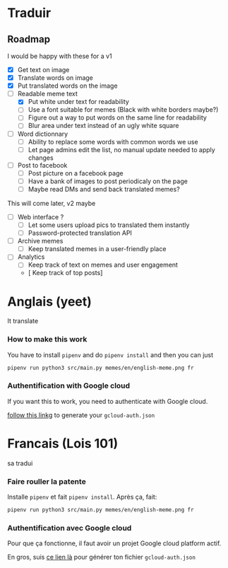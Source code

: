 # Traduir

## Roadmap

I would be happy with these for a v1

- [x] Get text on image
- [x] Translate words on image
- [x] Put translated words on the image
- [ ] Readable meme text  
  - [x] Put white under text for readability
  - [ ] Use a font suitable for memes (Black with white borders maybe?)
  - [ ] Figure out a way to put words on the same line for readability
  - [ ] Blur area under text instead of an ugly white square
- [ ] Word dictionnary
  - [ ] Ability to replace some words with common words we use
  - [ ] Let page admins edit the list, no manual update needed to apply changes
- [ ] Post to facebook
  - [ ] Post picture on a facebook page
  - [ ] Have a bank of images to post periodicaly on the page
  - [ ] Maybe read DMs and send back translated memes?

This will come later, v2 maybe

- [ ] Web interface ?
  - [ ] Let some users upload pics to translated them instantly
  - [ ] Password-protected translation API
- [ ] Archive memes
  - [ ] Keep translated memes in a user-friendly place
- [ ] Analytics
  - [ ] Keep track of text on memes and user engagement
  - [ Keep track of top posts]
 

# Anglais (yeet)

It translate

### How to make this work

You have to install `pipenv` and do `pipenv install` and then you can just 

``` sh
pipenv run python3 src/main.py memes/en/english-meme.png fr
```

### Authentification with Google cloud

If you want this to work, you need to authenticate with Google cloud.

[follow this linkg](https://cloud.google.com/docs/authentication/getting-started#linux-or-macos) to generate your `gcloud-auth.json` 

# Francais (Lois 101)

sa tradui

### Faire rouller la patente

Installe `pipenv` et fait `pipenv install`. Après ça, fait:

``` sh
pipenv run python3 src/main.py memes/en/english-meme.png fr
```

### Authentification avec Google cloud

Pour que ça fonctionne, il faut avoir un projet Google cloud platform actif.

En gros, suis [ce lien là](https://cloud.google.com/docs/authentication/getting-started#linux-or-macos) pour générer ton fichier `gcloud-auth.json` 
